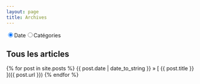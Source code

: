 ```yaml
---
layout: page
title: Archives
---
```


<form name="category_form">
  <div class="radio-group">
  <input type="radio" id="option-one" name="selector" checked><label for="option-one">Date</label><input type="radio" id="option-two" name="selector"><label for="option-two">Catégories</label>
  </div>
 </form>

<div id="ordered_by_categories" markdown="1" style="display: none;">

## User-Land

{% for post in site.posts %}
  {% for tag in post.tags %}
    {% if tag == "userland" %}
  {{ post.date | date_to_string }} &raquo; [ {{ post.title }} ]({{ post.url }})
    {% break %}
    {% endif %}
  {% endfor %}
{% endfor %}

## Kernel-Land

{% for post in site.posts %}
  {% for tag in post.tags %}
    {% if tag == "kernelland" %}
  {{ post.date | date_to_string }} &raquo; [ {{ post.title }} ]({{ post.url }})
    {% break %}
    {% endif %}
  {% endfor %}
{% endfor %}

## Hardware

{% for post in site.posts %}
  {% for tag in post.tags %}
    {% if tag == "hardware" %}
  {{ post.date | date_to_string }} &raquo; [ {{ post.title }} ]({{ post.url }})
    {% break %}
    {% endif %}
  {% endfor %}
{% endfor %}

## Crypto

{% for post in site.posts %}
  {% for tag in post.tags %}
    {% if tag == "crypto" %}
  {{ post.date | date_to_string }} &raquo; [ {{ post.title }} ]({{ post.url }})
    {% break %}
    {% endif %}
  {% endfor %}
{% endfor %}

## Tutos

{% for post in site.posts %}
  {% for tag in post.tags %}
    {% if tag == "tuto" %}
  {{ post.date | date_to_string }} &raquo; [ {{ post.title }} ]({{ post.url }})
    {% break %}
    {% endif %}
  {% endfor %}
{% endfor %}

## Web

{% for post in site.posts %}
  {% for tag in post.tags %}
    {% if tag == "web" %}
  {{ post.date | date_to_string }} &raquo; [ {{ post.title }} ]({{ post.url }})
    {% break %}
    {% endif %}
  {% endfor %}
{% endfor %}

## CTF

{% for post in site.posts %}
  {% for tag in post.tags %}
    {% if tag == "CTF" %}
  {{ post.date | date_to_string }} &raquo; [ {{ post.title }} ]({{ post.url }})
    {% break %}
    {% endif %}
  {% endfor %}
{% endfor %}

## Autres

{% for post in site.posts %}
  {% for tag in post.tags %}
    {% if tag == "other" %}
  {{ post.date | date_to_string }} &raquo; [ {{ post.title }} ]({{ post.url }})
    {% break %}
    {% endif %}
  {% endfor %}
{% endfor %}

</div>
<div id="ordered_by_date" markdown="1">

## Tous les articles

{% for post in site.posts %}
  {{ post.date | date_to_string }} &raquo; [ {{ post.title }} ]({{ post.url }})
{% endfor %}

</div>

<script>
    var rad = document.category_form.selector;
    rad[0].onclick = function() {
      document.getElementById("ordered_by_categories").style.display = "none";
      document.getElementById("ordered_by_date").style.display = "block";
    };
    rad[1].onclick = function() {
      document.getElementById("ordered_by_date").style.display = "none";
      document.getElementById("ordered_by_categories").style.display = "block";
    };
</script>
